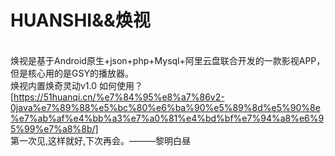 # HUANSHI&&焕视
<br>焕视是基于Android原生+json+php+Mysql+阿里云盘联合开发的一款影视APP，但是核心用的是GSY的播放器。
<br>焕视内置焕奇灵动v1.0
如何使用？[https://51huanqi.cn/%e7%84%95%e8%a7%86v2-0java%e7%89%88%e5%bc%80%e6%ba%90%e5%89%8d%e5%90%8e%e7%ab%af%e4%bb%a3%e7%a0%81%e4%bd%bf%e7%94%a8%e6%95%99%e7%a8%8b/]
<br>第一次见,这样就好,下次再会。———黎明白昼
